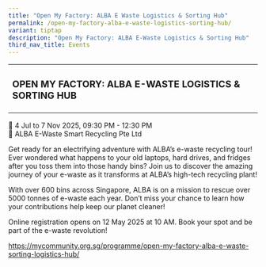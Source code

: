 ```yaml
---
title: "Open My Factory: ALBA E Waste Logistics & Sorting Hub"
permalink: /open-my-factory-alba-e-waste-logistics-sorting-hub/
variant: tiptap
description: "Open My Factory: ALBA E-Waste Logistics & Sorting Hub"
third_nav_title: Events
---
```

<table style="minWidth: 25px">
<colgroup>
<col>
</colgroup>
<tbody>
<tr>
<td rowspan="1" colspan="1">
<h3>OPEN MY FACTORY: ALBA E-WASTE LOGISTICS &amp; SORTING HUB </h3>
</td>
</tr>
</tbody>
</table>
<p>📆 4 Jul to 7 Nov 2025, 09:30 PM - 12:30 PM&nbsp;
<br>📍 ALBA E-Waste Smart Recycling Pte Ltd</p>
<p></p>
<p>Get ready for an electrifying adventure with ALBA’s e-waste recycling
tour! Ever wondered what happens to your old laptops, hard drives, and
fridges after you toss them into those handy bins? Join us to discover
the amazing journey of your e-waste as it transforms at ALBA’s high-tech
recycling plant!</p>
<p>With over 600 bins across Singapore, ALBA is on a mission to rescue over
5000 tonnes of e-waste each year. Don’t miss your chance to learn how your
contributions help keep our planet cleaner!</p>
<p>Online registration opens on 12 May 2025 at 10 AM. Book your spot and
be part of the e-waste revolution!</p>
<p><a href="https://mycommunity.org.sg/programme/open-my-factory-alba-e-waste-sorting-logistics-hub/" rel="noopener noreferrer nofollow" target="_blank">https://mycommunity.org.sg/programme/open-my-factory-alba-e-waste-sorting-logistics-hub/</a>
</p>
<p></p>